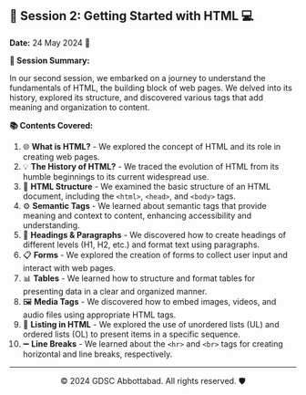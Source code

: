 ## 📅 Session 2: Getting Started with HTML 💻

**Date:** 24 May 2024 📌

**📜 Session Summary:**

In our second session, we embarked on a journey to understand the fundamentals of HTML, the building block of web pages. We delved into its history, explored its structure, and discovered various tags that add meaning and organization to content.

**📚 Contents Covered:**

1. 🌐 **What is HTML?**  - We explored the concept of HTML and its role in creating web pages.
2. 💡 **The History of HTML?**  - We traced the evolution of HTML from its humble beginnings to its current widespread use.
3. 🧩 **HTML Structure**  - We examined the basic structure of an HTML document, including the `<html>`, `<head>`, and `<body>` tags.
4. ⚙️ **Semantic Tags**  - We learned about semantic tags that provide meaning and context to content, enhancing accessibility and understanding.
5. 📝 **Headings & Paragraphs**  - We discovered how to create headings of different levels (H1, H2, etc.) and format text using paragraphs.
6. 📋 **Forms**  - We explored the creation of forms to collect user input and interact with web pages.
7. 📊 **Tables**  - We learned how to structure and format tables for presenting data in a clear and organized manner.
8. 🖼️ **Media Tags**  - We discovered how to embed images, videos, and audio files using appropriate HTML tags.
9. 📃 **Listing in HTML**  - We explored the use of unordered lists (UL) and ordered lists (OL) to present items in a specific sequence.
10. ➖ **Line Breaks**  - We learned about the `<hr>` and `<br>` tags for creating horizontal and line breaks, respectively.

---

<p align="center">
  &copy; 2024 GDSC Abbottabad. All rights reserved. 🛡️
</p>
